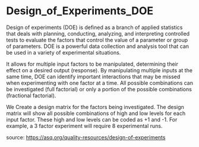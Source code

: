 # Design_of_Experiments_DOE

Design of experiments (DOE) is defined as a branch of applied statistics that deals with planning, conducting, analyzing, and interpreting controlled tests to evaluate the factors that control the value of a parameter or group of parameters. DOE is a powerful data collection and analysis tool that can be used in a variety of experimental situations.

It allows for multiple input factors to be manipulated, determining their effect on a desired output (response). By manipulating multiple inputs at the same time, DOE can identify important interactions that may be missed when experimenting with one factor at a time. All possible combinations can be investigated (full factorial) or only a portion of the possible combinations (fractional factorial).

We Create a design matrix for the factors being investigated. The design matrix will show all possible combinations of high and low levels for each input factor.
These high and low levels can be coded as +1 and -1. For example, a 3 factor experiment will require 8 experimental runs.

source: https://asq.org/quality-resources/design-of-experiments
